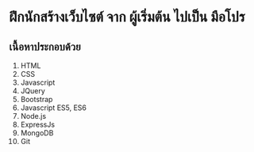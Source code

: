 ฝึกนักสร้างเว็บไซต์ จาก ผู้เริ่มต้น ไปเป็น มือโปร
========================================

เนื้อหาประกอบด้วย
----------------------------------------
1. HTML
2. CSS
3. Javascript
4. JQuery
5. Bootstrap
6. Javascript ES5, ES6
7. Node.js
8. ExpressJs
9. MongoDB
10. Git